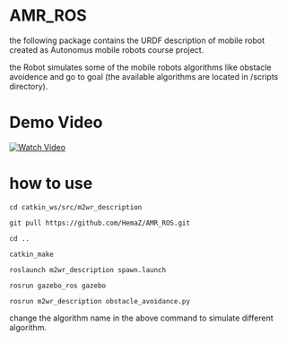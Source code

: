 # AMR_ROS
the following package contains the URDF description of mobile robot created as Autonomus mobile robots course project.

the Robot simulates some of the mobile robots algorithms like obstacle avoidence and go to goal (the available algorithms are located in /scripts directory).

# Demo Video
[![Watch Video](https://i.imgur.com/zctsYZF.png)](https://www.youtube.com/watch?v=ThAjbMSuvAo)

# how to use 
`cd catkin_ws/src/m2wr_description`

`git pull https://github.com/HemaZ/AMR_ROS.git`

`cd ..`

`catkin_make`

`roslaunch m2wr_description spawn.launch`

`rosrun gazebo_ros gazebo`

`rosrun m2wr_description obstacle_avoidance.py`

change the algorithm name in the above command to simulate different algorithm.



